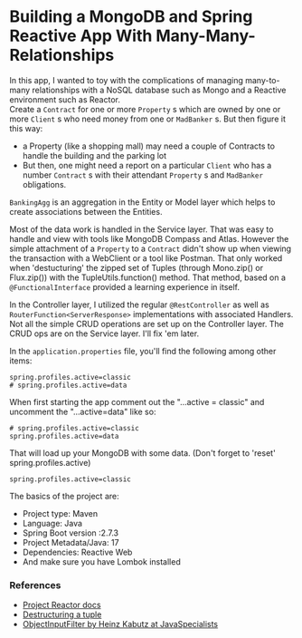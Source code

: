 # Building a MongoDB and Spring Reactive App With Many-Many-Relationships

In this app, I wanted to toy with the complications of managing many-to-many relationships with a NoSQL database such as Mongo and a Reactive environment such as Reactor.  
Create a `Contract` for one or more `Property` s  which are owned by one or more `Client` s  who need money from one or `MadBanker` s. But then figure it this way:

* a Property (like a shopping mall) may need a couple of Contracts to handle the building and the parking lot
* But then, one might need a report on a particular `Client` who has a number `Contract` s with their attendant `Property` s and `MadBanker` obligations.

`BankingAgg` is an aggregation in the Entity or Model layer which helps to create associations between the Entities.

Most of the data work is handled in the Service layer. That was easy to handle and view with tools like MongoDB Compass and Atlas. However the simple attachment of a `Property` to a `Contract` didn't show up when viewing the transaction with a WebClient or a tool like Postman. That only worked when 'destucturing' the zipped set of Tuples (through Mono.zip() or Flux.zip()) with the TupleUtils.function() method. That method, based on a `@FunctionalInterface` provided a learning experience in itself. 

In the Controller layer, I utilized the regular `@RestController` as well as `RouterFunction<ServerResponse>` implementations with associated Handlers. Not all the simple CRUD operations are set up on the Controller layer. The CRUD ops are on the Service layer. I'll fix 'em later.

In the `application.properties` file, you'll find the following among other items:
```text
spring.profiles.active=classic
# spring.profiles.active=data
```
When first starting the app comment out the "...active = classic" and uncomment the "...active=data" like so:
```text
# spring.profiles.active=classic
spring.profiles.active=data
``` 
That will load up your MongoDB with some data. (Don't forget to 'reset' spring.profiles.active)
```text
spring.profiles.active=classic
``` 


The basics of the project are:

* Project type: Maven
* Language: Java
* Spring Boot version :2.7.3
* Project Metadata/Java: 17
* Dependencies: Reactive Web
* And make sure you have Lombok installed


### References

* [Project Reactor docs](https://projectreactor.io/docs/core/release/reference/)
* [Destructuring a tuple](http://www.java-allandsundry.com/2019/12/project-reactor-de-structuring-tuple.html)
* [ObjectInputFilter by Heinz Kabutz at JavaSpecialists](https://www.javaspecialists.eu/archive/Issue304-ObjectInputFilter.html)


